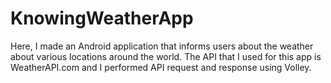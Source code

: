 # KnowingWeatherApp
Here, I made an Android application that informs users about the weather about various locations around the world. The API that I used for this app is WeatherAPI.com and I performed API request and response using Volley.
